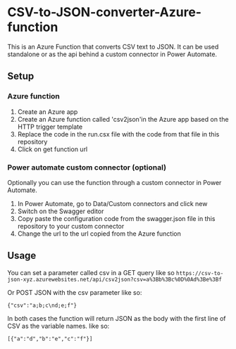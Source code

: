 # CSV-to-JSON-converter-Azure-function

This is an Azure Function that converts CSV text to JSON. It can be used standalone or as the api behind a custom connector in Power Automate.

## Setup

### Azure function

1. Create an Azure app
2. Create an Azure function called 'csv2json'in the Azure app based on the HTTP trigger template
3. Replace the code in the run.csx file with the code from that file in this repository
4. Click on get function url

### Power automate custom connector (optional)

Optionally you can use the function through a custom connector in Power Automate. 

1. In Power Automate, go to Data/Custom connectors and click new
2. Switch on the Swagger editor
3. Copy paste the configuration code from the swagger.json file in this repository to your custom connector
4. Change the url to the url copied from the Azure function

## Usage
You can set a parameter called csv in a GET query like so 
 `https://csv-to-json-xyz.azurewebsites.net/api/csv2json?csv=a%3Bb%3Bc%0D%0Ad%3Be%3Bf`

 Or POST JSON with the csv parameter like so:

`{"csv":"a;b;c\nd;e;f"}`

In both cases the function will return JSON as the body with the first line of CSV as the variable names. like so:

`[{"a":"d","b":"e","c":"f"}]`